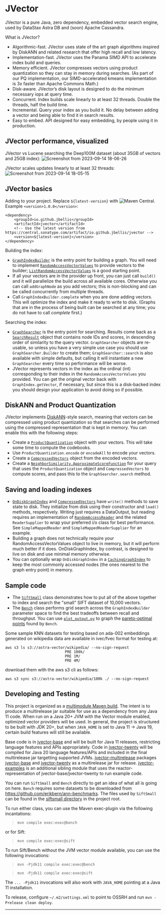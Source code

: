 # JVector 
JVector is a pure Java, zero dependency, embedded vector search engine, used by DataStax Astra DB and (soon) Apache Cassandra.

What is JVector?
- Algorithmic-fast. JVector uses state of the art graph algorithms inspired by DiskANN and related research that offer high recall and low latency.
- Implementation-fast. JVector uses the Panama SIMD API to accelerate index build and queries.
- Memory efficient. JVector compresses vectors using product quantization so they can stay in memory during searches.  (As part of our PQ implementation, our SIMD-accelerated kmeans implementation is 3x faster than Apache Commons Math.)
- Disk-aware. JVector’s disk layout is designed to do the minimum necessary iops at query time.
- Concurrent.  Index builds scale linearly to at least 32 threads.  Double the threads, half the build time.
- Incremental. Query your index as you build it.  No delay between adding a vector and being able to find it in search results.
- Easy to embed. API designed for easy embedding, by people using it in production.


## JVector performance, visualized
JVector vs Lucene searching the Deep100M dataset (about 35GB of vectors and 25GB index):
![Screenshot from 2023-09-14 18-06-26](https://github.com/jbellis/jvector/assets/42158/217f43aa-9a7e-4f77-b32d-9b9d736af179)

JVector scales updates linearly to at least 32 threads:
![Screenshot from 2023-09-14 18-05-15](https://github.com/jbellis/jvector/assets/42158/f0127bfc-6c45-48b9-96ea-95b2120da0d9)

## JVector basics
Adding to your project. Replace `${latest-version}` with ![Maven Central](https://img.shields.io/maven-central/v/io.github.jbellis/jvector?color=green). Example `<version>1.0.0</version>`:

```
<dependency>        
    <groupId>io.github.jbellis</groupId>          
    <artifactId>jvector</artifactId>
    <!-- Use the latest version from https://central.sonatype.com/artifact/io.github.jbellis/jvector -->
    <version>${latest-version}</version>
</dependency>
```

Building the index:
- [`GraphIndexBuilder`](./jvector-base/src/main/java/io/github/jbellis/jvector/graph/GraphIndexBuilder.java) is the entry point for building a graph.  You will need to implement
  [`RandomAccessVectorValues`](./jvector-base/src/main/java/io/github/jbellis/jvector/graph/RandomAccessVectorValues.java) to provide vectors to the builder;
  [`ListRandomAccessVectorValues`](./jvector-base/src/main/java/io/github/jbellis/jvector/graph/ListRandomAccessVectorValues.java) is a good starting point.
- If all your vectors
  are in the provider
  up front, you can just call `build()` and it will parallelize the build across
  all available cores.  Otherwise you can call `addGraphNode` as you add vectors; 
  this is non-blocking and can be called concurrently from multiple threads.
- Call `GraphIndexBuilder.complete` when you are done adding vectors.  This will
  optimize the index and make it ready to write to disk.  (Graphs that are
  in the process of being built can be searched at any time; you do not have to call
  *complete* first.)

Searching the index:
- [`GraphSearcher`](./jvector-base/src/main/java/io/github/jbellis/jvector/graph/GraphSearcher.java) is the entry point for searching.  Results come back as a [`SearchResult`](./jvector-base/src/main/java/io/github/jbellis/jvector/graph/SearchResult.java) object that contains node IDs and scores, in
  descending order of similarity to the query vector.  `GraphSearcher` objects are re-usable,
  so unless you have a very simple use case you should use `GraphSearcher.Builder` to
  create them; `GraphSearcher::search` is also available with simple defaults, but calling it
  will instantiate a new `GraphSearcher` every time so performance will be worse.
- JVector represents vectors in the index as the ordinal (int) corresponding to their
  index in the `RandomAccessVectorValues` you provided.  You can get the original vector
  back with `GraphIndex.getVector`, if necessary, but since this is a disk-backed index
  you should design your application to avoid doing so if possible.

## DiskANN and Product Quantization 
JVector implements [DiskANN](https://suhasjs.github.io/files/diskann_neurips19.pdf)-style 
search, meaning that vectors can be compressed using product quantization so that searches
can be performed using the compressed representation that is kept in memory.  You can enable
this with the following steps:
- Create a [`ProductQuantization`](./jvector-base/src/main/java/io/github/jbellis/jvector/pq/ProductQuantization.java) object with your vectors.  This will take some time
  to compute the codebooks.
- Use `ProductQuantization.encode` or `encodeAll` to encode your vectors.
- Create a [`CompressedVectors`](./jvector-base/src/main/java/io/github/jbellis/jvector/disk/CompressedVectors.java) object from the encoded vectors.
- Create a [`NeighborSimilarity.ApproximateScoreFunction`](./jvector-base/src/main/java/io/github/jbellis/jvector/graph/NeighborSimilarity.java) for your query that uses the
  `ProductQuantization` object and `CompressedVectors` to compute scores, and pass this
  to the `GraphSearcher.search` method.

## Saving and loading indexes
- [`OnDiskGraphIndex`](./jvector-base/src/main/java/io/github/jbellis/jvector/disk/OnDiskGraphIndex.java) and [`CompressedVectors`](./jvector-base/src/main/java/io/github/jbellis/jvector/disk/CompressedVectors.java) have `write()` methods to save state to disk.
  They initialize from disk using their constructor and `load()` methods, respectively.
  Writing just requires a DataOutput, but reading requires an 
  implementation of [`RandomAccessReader`](./jvector-base/src/main/java/io/github/jbellis/jvector/disk/RandomAccessReader.java) and the related `ReaderSupplier` to wrap your
  preferred i/o class for best performance. See `SimpleMappedReader` and `SimpleMappedReaderSupplier` for an example.
- Building a graph does not technically require your RandomAccessVectorValues object
  to live in memory, but it will perform much better if it does.  OnDiskGraphIndex,
  by contrast, is designed to live on disk and use minimal memory otherwise.
- You can optionally wrap `OnDiskGraphIndex` in a [`CachingGraphIndex`](./jvector-base/src/main/java/io/github/jbellis/jvector/disk/CachingGraphIndex.java) to keep the most commonly accessed
  nodes (the ones nearest to the graph entry point) in memory.

## Sample code
- The [`SiftSmall`](./jvector-examples/src/main/java/io/github/jbellis/jvector/example/SiftSmall.java) class demonstrates how to put all of the above together to index and search the
  "small" SIFT dataset of 10,000 vectors.
- The [`Bench`](./jvector-examples/src/main/java/io/github/jbellis/jvector/example/Bench.java) class performs grid search across the `GraphIndexBuilder` parameter space to find
  the best tradeoffs between recall and throughput.  You can use [`plot_output.py`](./plot_output.py) to graph the [pareto-optimal
  points](https://en.wikipedia.org/wiki/Pareto_efficiency) found by `Bench`.

Some sample KNN datasets for testing based on ada-002 embeddings generated on wikipedia data are available in ivec/fvec format for testing at:

```
aws s3 ls s3://astra-vector/wikipedia/ --no-sign-request 
                           PRE 100k/
                           PRE 1M/
                           PRE 4M/
```

download them with the aws s3 cli as follows:

```
aws s3 sync s3://astra-vector/wikipedia/100k ./ --no-sign-request
```


## Developing and Testing
This project is organized as a [multimodule Maven build](https://maven.apache.org/guides/mini/guide-multiple-modules.html). The intent is to produce a multirelease jar suitable for use as
a dependency from any Java 11 code. When run on a Java 20+ JVM with the Vector module enabled, optimized vector 
providers will be used. In general, the project is structured to be built with JDK 20+, but when `JAVA_HOME` is set to
Java 11 -> Java 19, certain build features will still be available.

Base code is in [jvector-base](./jvector-base) and will be built for Java 11 releases, restricting language features and APIs
appropriately. Code in [jvector-twenty](./jvector-twenty) will be compiled for Java 20 language features/APIs and included in the final
multirelease jar targetting supported JVMs. [jvector-multirelease](./jvector-multirelease) packages [jvector-base](./jvector-base) and [jvector-twenty](./jvector-twenty) as a
multirelease jar for release. [jvector-examples](./jvector-examples) is an additional sibling module that uses the reactor-representation of
jvector-base/jvector-twenty to run example code.

You can run `SiftSmall` and `Bench` directly to get an idea of what all is going on here. `Bench`
requires some datasets to be downloaded from https://github.com/erikbern/ann-benchmarks. The files used by `SiftSmall`
can be found in the [siftsmall directory](./siftsmall) in the project root.

To run either class, you can use the Maven exec-plugin via the following incantations:

> `mvn compile exec:exec@bench`

or for Sift:

> `mvn compile exec:exec@sift`

To run Sift/Bench without the JVM vector module available, you can use the following invocations:

> `mvn -Pjdk11 compile exec:exec@bench`

> `mvn -Pjdk11 compile exec:exec@sift`

The `... -Pjdk11` invocations will also work with `JAVA_HOME` pointing at a Java 11 installation.

To release, configure `~/.m2/settings.xml` to point to OSSRH and run `mvn -Prelease clean deploy`.

---
